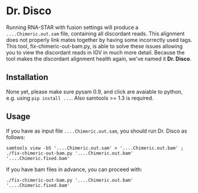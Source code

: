Dr. Disco
=========

Running RNA-STAR with fusion settings will produce a ``....Chimeric.out.sam`` file, containing all discordant reads. This alignment does not properly link mates together by having some incorrectly used tags. This tool, fix-chimeric-out-bam.py, is able to solve these issues allowing you to view the discordant reads in IGV in much more detail. Because the tool makes the *disco*rdant alignment health again, we've named it **Dr. Disco**.

Installation
------------
None yet, please make sure pysam 0.9, and click are avaiable to python, e.g. using `pip install ...`. Also samtools >= 1.3 is required.

Usage
-----
If you have as input file `....Chimeric.out.sam`, you should run Dr. Disco as follows:

```
samtools view -bS '....Chimeric.out.sam' > '....Chimeric.out.bam' ;
./fix-chimeric-out-bam.py '....Chimeric.out.bam' '....Chimeric.fixed.bam'
```

If you have bam files in advance, you can proceed with:

```
./fix-chimeric-out-bam.py '....Chimeric.out.bam' '....Chimeric.fixed.bam'
```
